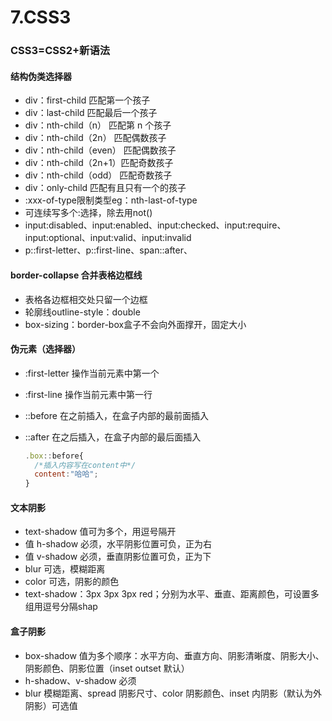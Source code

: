 # 7.CSS3

### CSS3=CSS2+新语法

#### 结构伪类选择器

- div：first-child 匹配第一个孩子
- div：last-child 匹配最后一个孩子
- div：nth-child（n） 匹配第 n 个孩子
- div：nth-child（2n） 匹配偶数孩子
- div：nth-child（even） 匹配偶数孩子
- div：nth-child（2n+1）匹配奇数孩子
- div：nth-child（odd） 匹配奇数孩子
- div：only-child 匹配有且只有一个的孩子
- :xxx-of-type限制类型eg：nth-last-of-type
- 可连续写多个:选择，除去用not()
- input:disabled、input:enabled、input:checked、input:require、input:optional、input:valid、input:invalid
- p::first-letter、p::first-line、span::after、

#### border-collapse 合并表格边框线

- 表格各边框相交处只留一个边框
- 轮廓线outline-style：double
- box-sizing：border-box盒子不会向外面撑开，固定大小

#### 伪元素（选择器）

- :first-letter 操作当前元素中第一个
- :first-line 操作当前元素中第一行
- ::before 在之前插入，在盒子内部的最前面插入
- ::after 在之后插入，在盒子内部的最后面插入

  ```js 插入
  .box::before{
    /*插入内容写在content中*/
    content:"哈哈";
  }
  ```

#### 文本阴影

- text-shadow 值可为多个，用逗号隔开
- 值 h-shadow 必须，水平阴影位置可负，正为右
- 值 v-shadow 必须，垂直阴影位置可负，正为下
- blur 可选，模糊距离
- color 可选，阴影的颜色
- text-shadow：3px 3px 3px red；分别为水平、垂直、距离颜色，可设置多组用逗号分隔shap

#### 盒子阴影

- box-shadow 值为多个顺序：水平方向、垂直方向、阴影清晰度、阴影大小、阴影颜色、阴影位置（inset outset 默认）
- h-shadow、v-shadow 必须
- blur 模糊距离、spread 阴影尺寸、color 阴影颜色、inset 内阴影（默认为外阴影）可选值